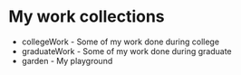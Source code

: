 # My work collections #

*   collegeWork - Some of my work done during college
*   graduateWork -  Some of my work done during graduate
*   garden - My playground
